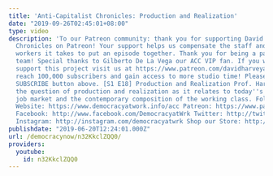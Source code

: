 ```yaml
---
title: 'Anti-Capitalist Chronicles: Production and Realization'
date: "2019-09-26T02:45:01+08:00"
type: video
description: 'To our Patreon community: thank you for supporting David Harvey''s Anti-Capitalist
  Chronicles on Patreon! Your support helps us compensate the staff and additional
  workers it takes to put an episode together. Thank you for being a part of the ACC
  team! Special thanks to Gilberto De La Vega our ACC VIP fan. If you would like to
  support this project visit us at https://www.patreon.com/davidharveyacc Help us
  reach 100,000 subscribers and gain access to more studio time! Please hit the red
  SUBSCRIBE button above. [S1 E18] Production and Realization Prof. Harvey answers
  the question of production and realization as it relates to today''s economy and
  job market and the contemporary composition of the working class. Follow us ONLINE:
  Website: https://www.democracyatwork.info/acc Patreon: https://www.patreon.com/davidharveyacc
  Facebook: http://www.facebook.com/DemocracyatWrk Twitter: http://twitter.com/democracyatwrk
  Instagram: http://instagram.com/democracyatwrk Shop our Store: http://bit.ly/2JkxIfy'
publishdate: "2019-06-20T12:24:01.000Z"
url: /democracynow/n32KkclZQQ0/
providers:
  youtube:
    id: n32KkclZQQ0
---
```

